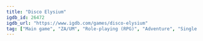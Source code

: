 ```yaml
---
title: "Disco Elysium"
igdb_id: 26472
igdb_url: "https://www.igdb.com/games/disco-elysium"
tag: ["Main game", "ZA/UM", "Role-playing (RPG)", "Adventure", "Single player", "Bird view / Isometric", "Thriller", "Drama", "Mystery"]
---
```

